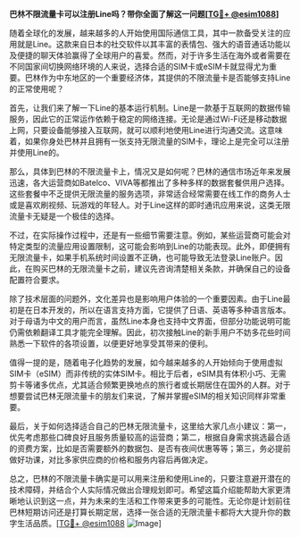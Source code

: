 **巴林不限流量卡可以注册Line吗？带你全面了解这一问题[[TG💪+ @esim1088](https://t.me/s/esim1088)]**

随着全球化的发展，越来越多的人开始使用国际通信工具，其中一款备受关注的应用就是Line。这款来自日本的社交软件以其丰富的表情包、强大的语音通话功能以及便捷的聊天体验赢得了全球用户的喜爱。然而，对于许多生活在海外或者需要在不同国家间切换网络环境的人来说，选择合适的SIM卡或eSIM卡就显得尤为重要。巴林作为中东地区的一个重要经济体，其提供的不限流量卡是否能够支持Line的正常使用呢？

首先，让我们来了解一下Line的基本运行机制。Line是一款基于互联网的数据传输服务，因此它的正常运作依赖于稳定的网络连接。无论是通过Wi-Fi还是移动数据上网，只要设备能够接入互联网，就可以顺利地使用Line进行沟通交流。这意味着，如果你身处巴林并且拥有一张支持无限流量的SIM卡，理论上是完全可以注册并使用Line的。

那么，具体到巴林的不限流量卡上，情况又是如何呢？巴林的通信市场近年来发展迅速，各大运营商如Batelco、VIVA等都推出了多种多样的数据套餐供用户选择。这些套餐中不乏提供无限流量的服务选项，非常适合经常需要在线工作的商务人士或是喜欢刷视频、玩游戏的年轻人。对于Line这样的即时通讯应用来说，这类无限流量卡无疑是一个极佳的选择。

不过，在实际操作过程中，还是有一些细节需要注意。例如，某些运营商可能会对特定类型的流量应用设置限制，这可能会影响到Line的功能表现。此外，即便拥有无限流量卡，如果手机系统时间设置不正确，也可能导致无法登录Line账户。因此，在购买巴林的无限流量卡之前，建议先咨询清楚相关条款，并确保自己的设备配置符合要求。

除了技术层面的问题外，文化差异也是影响用户体验的一个重要因素。由于Line最初是在日本开发的，所以在语言支持方面，它提供了日语、英语等多种语言版本。对于母语为中文的用户而言，虽然Line本身也支持中文界面，但部分功能说明可能仍需依赖翻译工具才能完全理解。因此，初次接触Line的新手用户不妨多花些时间熟悉一下软件的各项设置，以便更好地享受其带来的便利。

值得一提的是，随着电子化趋势的发展，如今越来越多的人开始倾向于使用虚拟SIM卡（eSIM）而非传统的实体SIM卡。相比于后者，eSIM具有体积小巧、无需剪卡等诸多优点，尤其适合频繁更换地点的旅行者或长期居住在国外的人群。对于想要尝试巴林无限流量卡的朋友们来说，了解并掌握eSIM的相关知识同样非常重要。

最后，关于如何选择适合自己的巴林无限流量卡，这里给大家几点小建议：第一，优先考虑那些口碑良好且服务质量较高的运营商；第二，根据自身需求挑选最合适的资费方案，比如是否需要额外的数据包、是否有夜间优惠等等；第三，务必提前做好功课，对比多家供应商的价格和服务内容后再做决定。

总之，巴林的不限流量卡确实是可以用来注册和使用Line的，只要注意避开潜在的技术障碍，并结合个人实际情况做出合理规划即可。希望这篇介绍能帮助大家更清晰地认识到这一点，并为未来的生活和工作带来更多的可能性。无论你是计划前往巴林短期访问还是打算长期定居，选择一张合适的无限流量卡都将大大提升你的数字生活品质。[[TG💪+ @esim1088](https://t.me/s/esim1088) ![Image](https://i.postimg.cc/4NQfJmqS/Snipaste-2025-05-13-00-14-12.png)]